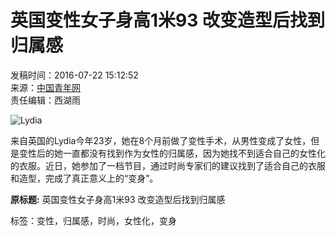 # 英国变性女子身高1米93 改变造型后找到归属感

发稿时间：2016-07-22 15:12:52  
来源：[中国青年网](./t20160722_8326736.htm)  
责任编辑：西湖雨  

![Lydia](./W020160722547446778757.jpg)

来自英国的Lydia今年23岁，她在8个月前做了变性手术，从男性变成了女性，但是变性后的她一直都没有找到作为女性的归属感，因为她找不到适合自己的女性化的衣服。近日，她参加了一档节目，通过时尚专家们的建议找到了适合自己的衣服和造型，完成了真正意义上的“变身”。

**原标题:** 英国变性女子身高1米93 改变造型后找到归属感

标签：变性，归属感，时尚，女性化，变身